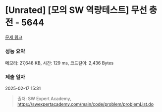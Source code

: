 # [Unrated] [모의 SW 역량테스트] 무선 충전 - 5644 

[문제 링크](https://swexpertacademy.com/main/code/problem/problemDetail.do?contestProbId=AWXRDL1aeugDFAUo) 

### 성능 요약

메모리: 27,648 KB, 시간: 129 ms, 코드길이: 2,436 Bytes

### 제출 일자

2025-02-17 15:31



> 출처: SW Expert Academy, https://swexpertacademy.com/main/code/problem/problemList.do
